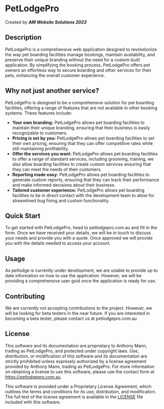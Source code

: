 # PetLodgePro

Created by **_AM Website Solutions 2023_**

## Description
PetLodgePro is a comprehensive web application designed to revolutionize the way pet boarding facilities manage bookings, maintain availability, and preserve their unique branding without the need for a custom-built application. By simplifying the booking process, PetLodgePro offers pet owners an effortless way to secure boarding and other services for their pets, enhancing the overall customer experience.


## Why not just another service?
PetLodgePro is designed to be a comprehensive solution for pet boarding facilities, offering a range of features that are not available in other booking systems. These features include:
- **Your own branding:** PetLodgePro allows pet boarding facilities to maintain their unique branding, ensuring that their business is easily recognizable to customers.
- **Pricing is set by you:** PetLodgePro allows pet boarding facilities to set their own pricing, ensuring that they can offer competitive rates while still maintaining profitability.
- **Offer the services you want:** PetLodgePro allows pet boarding facilities to offer a range of standard services, including grooming, training, we also allow boarding facilities to create custom services ensuring that they can meet the needs of their customers.
- **Reporting made easy:** PetLodgePro allows pet boarding facilities to generate custom reports, ensuring that they can track their performance and make informed decisions about their business.
- **Tailored customer experience:** PetLodgePro allows pet boarding facilities to be in direct contact with the development team to allow for streamlined bug fixing and custom functionality.


## Quick Start
To get started with PetLodgePro, head to petlodgepro.com.au and fill in the form. Once we have received your details, we will be in touch to discuss your needs and provide you with a quote. Once approved we will provide you with the details needed to access your account.


## Usage
As petlodge is currently under development, we are unable to provide up to date information on how to use the application. However, we will be providing a comprehensive user guid once the application is ready for use. 

## Contributing
We are currently not accepting contributions to the project. However, we will be looking for beta testers in the near future. If you are interested in becoming a beta tester, please contact us at petlodgepro.com.au

## License
This software and its documentation are proprietary to Anthony Mann, trading as PetLodgePro, and protected under copyright laws. Use, distribution, or modification of this software and its documentation are strictly prohibited unless expressly authorized by a license agreement provided by Anthony Mann, trading as PetLodgePro. For more information on obtaining a license to use this software, please use the contact form at https://petlodgepro.com.au.

This software is provided under a Proprietary License Agreement, which outlines the terms and conditions for its use, distribution, and modification. The full text of the license agreement is available in the [LICENSE](LICENSE.md) file included with this software.